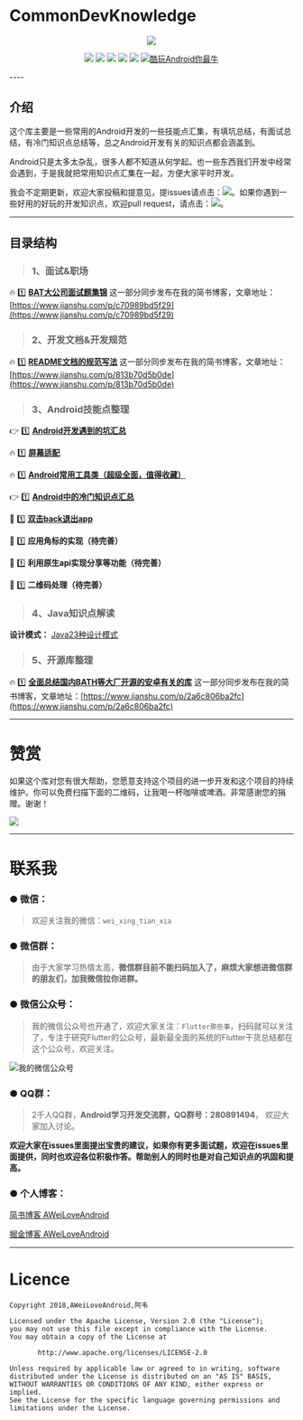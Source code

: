 # CommonDevKnowledge


<p align="center">
  <a href="https://github.com/AweiLoveAndroid/CommonDevKnowledge" target="_blank">
	  <img src="https://raw.githubusercontent.com/AweiLoveAndroid/CommonDevKnowledge/master/pic/logo.png"/>
  </a>
</p>

<p align="center">
<a href="https://developer.android.google.cn/index.html"><img src="https://img.shields.io/badge/platform-Android-yellowgreen.svg"></a>
<a href="https://github.com/AweiLoveAndroid/CommonDevKnowledge/blob/master/LICENSE"><img src="https://img.shields.io/github/license/AweiLoveAndroid/CommonDevKnowledge.svg"></a>
<a href="https://github.com/AweiLoveAndroid/CommonDevKnowledge/network/members"><img src="https://img.shields.io/github/forks/AweiLoveAndroid/CommonDevKnowledge.svg"></a>
<a href="https://github.com/AweiLoveAndroid/CommonDevKnowledge/stargazers"><img src="https://img.shields.io/github/stars/AweiLoveAndroid/CommonDevKnowledge.svg"></a>
<a href="https://github.com/AweiLoveAndroid/CommonDevKnowledge/issues"><img src="https://img.shields.io/badge/issues-%E6%84%8F%E8%A7%81%E5%BB%BA%E8%AE%AE-important.svg"></a>
<a href="//shang.qq.com/wpa/qunwpa?idkey=c1ffcc74ac64e98b1546b94537c581922548a7e63f78a86fcb59cef47988f453">
<img src="https://img.shields.io/badge/QQ%E7%BE%A4-280891494-informational.svg" target="_blank" alt="酷玩Android你最牛" title="280891494"></a>
</p>
----

## 介绍
这个库主要是一些常用的Android开发的一些技能点汇集，有填坑总结，有面试总结，有冷门知识点总结等，总之Android开发有关的知识点都会涵盖到。

Android只是太多太杂乱，很多人都不知道从何学起。也一些东西我们开发中经常会遇到，于是我就把常用知识点汇集在一起，方便大家平时开发。

我会不定期更新，欢迎大家投稿和提意见，提issues请点击：<a href="https://github.com/AweiLoveAndroid/CommonDevKnowledge/issues"><img src="https://img.shields.io/badge/issues-%E6%84%8F%E8%A7%81%E5%BB%BA%E8%AE%AE-important.svg"></a>。如果你遇到一些好用的好玩的开发知识点，欢迎pull request，请点击：<a href="https://github.com/AweiLoveAndroid/CommonDevKnowledge/pulls"><img src="https://img.shields.io/badge/pull%20request-%E5%A5%BD%E4%B8%9C%E4%B8%9C%E5%B8%A6%E6%88%91%E4%B8%80%E4%B8%AA-yellow.svg"></a>。

----

## 目录结构

> ### 1、面试&职场

:fire: :one: **[BAT大公司面试题集锦](https://github.com/AweiLoveAndroid/CommonDevKnowledge/blob/master/interview/summary.md)**
这一部分同步发布在我的简书博客，文章地址：[https://www.jianshu.com/p/c70989bd5f29](https://www.jianshu.com/p/c70989bd5f29)

> ### 2、开发文档&开发规范

:fire: :one: **[README文档的规范写法](https://github.com/AweiLoveAndroid/CommonDevKnowledge/blob/master/github_README/README%E6%96%87%E6%A1%A3%E7%9A%84%E8%A7%84%E8%8C%83%E5%86%99%E6%B3%95.md)** 
这一部分同步发布在我的简书博客，文章地址：[https://www.jianshu.com/p/813b70d5b0de](https://www.jianshu.com/p/813b70d5b0de)

> ### 3、Android技能点整理

:point_right: :one:  **[Android开发遇到的坑汇总](https://github.com/AweiLoveAndroid/CommonDevKnowledge/blob/master/Android%E5%BC%80%E5%8F%91%E9%81%87%E5%88%B0%E7%9A%84%E5%9D%91%E6%B1%87%E6%80%BB/Android%E5%BC%80%E5%8F%91%E9%81%87%E5%88%B0%E7%9A%84%E5%9D%91.md)**

:fire: :one:  **[屏幕适配](https://www.jianshu.com/c/b5d1ce82ee2d)**

:fire: :one:  **[Android常用工具类（超级全面，值得收藏）](https://github.com/AweiLoveAndroid/CommonDevKnowledge/blob/master/codes/data_util/com/lzw/data.util/DataUtil.java)**

:point_right: :one:  **[Android中的冷门知识点汇总](https://github.com/AweiLoveAndroid/CommonDevKnowledge/blob/master/Android%E4%B8%AD%E7%9A%84%E5%86%B7%E9%97%A8%E7%9F%A5%E8%AF%86%E7%82%B9%E6%B1%87%E6%80%BB/Android%E4%B8%AD%E7%9A%84%E5%86%B7%E9%97%A8%E7%9F%A5%E8%AF%86%E6%B1%87%E6%80%BB.md)**

:pencil: :one: **[双击back退出app](https://github.com/AweiLoveAndroid/CommonDevKnowledge/blob/master/%E5%8F%8C%E5%87%BBback%E9%80%80%E5%87%BAapp/%E5%8F%8C%E5%87%BBback%E9%80%80%E5%87%BAapp.md)**

:pencil: :one:  **应用角标的实现（待完善）**

:pencil: :one:  **利用原生api实现分享等功能（待完善）**

:pencil: :one: **二维码处理（待完善）**

> ### 4、Java知识点解读

**设计模式：** [Java23种设计模式](design_patterns)


> ### 5、开源库整理

:fire: :one: **[全面总结国内BATH等大厂开源的安卓有关的库](https://github.com/AweiLoveAndroid/CommonDevKnowledge/blob/master/%E5%9B%BD%E5%86%85BATH%E7%AD%89%E5%A4%A7%E5%8E%82%E5%BC%80%E6%BA%90%E7%9A%84%E5%AE%89%E5%8D%93%E6%9C%89%E5%85%B3%E7%9A%84%E5%BA%93/%E5%85%A8%E9%9D%A2%E6%80%BB%E7%BB%93%E5%9B%BD%E5%86%85BATH%E7%AD%89%E5%A4%A7%E5%8E%82%E5%BC%80%E6%BA%90%E7%9A%84%E5%AE%89%E5%8D%93%E6%9C%89%E5%85%B3%E7%9A%84%E5%BA%93.md)** 这一部分同步发布在我的简书博客，文章地址：[https://www.jianshu.com/p/2a6c806ba2fc](https://www.jianshu.com/p/2a6c806ba2fc)

----

# 赞赏

如果这个库对您有很大帮助，您愿意支持这个项目的进一步开发和这个项目的持续维护。你可以免费扫描下面的二维码，让我喝一杯咖啡或啤酒。非常感谢您的捐赠。谢谢！

![](https://github.com/AweiLoveAndroid/CommonDevKnowledge/blob/master/pic/donation.png?raw=true)

----

# 联系我

###  ●  微信：

> 欢迎关注我的微信：`wei_xing_tian_xia`  

###  ●  微信群：

> 由于大家学习热情太高，**微信群目前不能扫码加入了，麻烦大家想进微信群的朋友们，加我微信拉你进群。**

###  ●  微信公众号：

> 我的微信公众号也开通了，欢迎大家关注：`Flutter那些事`，扫码就可以关注了，专注于研究Flutter的公众号，最新最全面的系统的Flutter干货总结都在这个公众号，欢迎关注。

![我的微信公众号](https://github.com/AweiLoveAndroid/Flutter-learning/blob/master/pics/%E5%85%AC%E4%BC%97%E5%8F%B7%E4%BA%8C%E7%BB%B4%E7%A0%81.jpg?raw=true)


###  ●  QQ群：

> 2千人QQ群，**Android学习开发交流群，QQ群号：280891494**， 欢迎大家加入讨论。

**欢迎大家在issues里面提出宝贵的建议，如果你有更多面试题，欢迎在issues里面提供，同时也欢迎各位积极作答。帮助别人的同时也是对自己知识点的巩固和提高。**

### ●  个人博客：

[简书博客 AWeiLoveAndroid](https://www.jianshu.com/u/f408bdadacce)

[掘金博客 AWeiLoveAndroid](https://juejin.im/user/5a07c6c0f265da430a501017)

----

# Licence

```
Copyright 2018,AWeiLoveAndroid,阿韦

Licensed under the Apache License, Version 2.0 (the "License");
you may not use this file except in compliance with the License.
You may obtain a copy of the License at

       http://www.apache.org/licenses/LICENSE-2.0

Unless required by applicable law or agreed to in writing, software
distributed under the License is distributed on an "AS IS" BASIS,
WITHOUT WARRANTIES OR CONDITIONS OF ANY KIND, either express or implied.
See the License for the specific language governing permissions and
limitations under the License.
```
